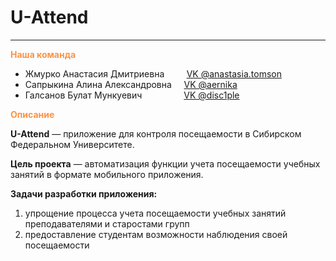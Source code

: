 # U-Attend
<hr>


<span style="color: #ff9243">**Наша команда**</span>
- Жмурко Анастасия Дмитриевна &nbsp;&nbsp;&nbsp;&nbsp;&nbsp;&nbsp;&nbsp; [VK @anastasia.tomson](https://vk.com/anastasia.tomson)
- Сапрыкина Алина Александровна &nbsp;&nbsp;&nbsp;&nbsp;[VK @aernika](https://vk.com/aernika)
- Галсанов Булат Мункуевич &nbsp;&nbsp;&nbsp;&nbsp;&nbsp;&nbsp;&nbsp;&nbsp;&nbsp;&nbsp;&nbsp;&nbsp;&nbsp;&nbsp;&nbsp;&nbsp;[VK @disc1ple](https://vk.com/disc1ple)


<span style="color: #ff9243">**Описание**</span><br>

<b>U-Attend</b> — приложение для контроля посещаемости в Сибирском Федеральном Университете.

<b>Цель проекта</b> — автоматизация функции учета посещаемости учебных занятий в формате мобильного приложения.

<b>Задачи разработки приложения:</b>
1) упрощение процесса учета посещаемости учебных занятий
   преподавателями и старостами групп
2) предоставление студентам возможности наблюдения своей
   посещаемости